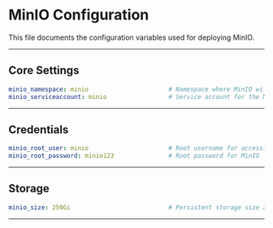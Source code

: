 # MinIO Configuration

This file documents the configuration variables used for deploying MinIO.

---

##    Core Settings 

```yaml
minio_namespace: minio                      # Namespace where MinIO will be deployed
minio_serviceaccount: minio                 # Service account for the MinIO pods
```

---

##    Credentials 

```yaml
minio_root_user: minio                      # Root username for accessing the MinIO UI and API
minio_root_password: minio123               # Root password for MinIO
```

---

##    Storage 

```yaml
minio_size: 250Gi                           # Persistent storage size allocated to MinIO
```

---